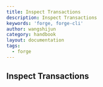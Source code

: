 ```yaml
---
title: Inspect Transactions
description: Inspect Transactions
keywords: 'forge, forge-cli'
author: wangshijun
category: handbook
layout: documentation
tags:
  - forge
---
```


## Inspect Transactions
